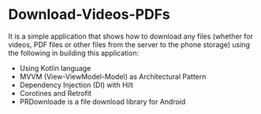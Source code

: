 # Download-Videos-PDFs
It is a simple application that shows how to download any files (whether for videos, PDF files or other files from the server to the phone storage) using the following in building this application:
 - Using Kotlin language
 - MVVM (View-ViewModel-Model) as Architectural Pattern
 - Dependency Injection (DI) with Hilt
 - Corotines and Retrofit
 - PRDownloade is a file download library for Android

